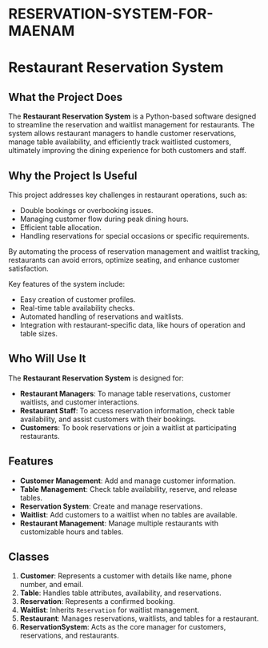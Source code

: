 # RESERVATION-SYSTEM-FOR-MAENAM
# Restaurant Reservation System

## What the Project Does

The **Restaurant Reservation System** is a Python-based software designed to streamline the reservation and waitlist management for restaurants. The system allows restaurant managers to handle customer reservations, manage table availability, and efficiently track waitlisted customers, ultimately improving the dining experience for both customers and staff.

## Why the Project Is Useful

This project addresses key challenges in restaurant operations, such as:
- Double bookings or overbooking issues.
- Managing customer flow during peak dining hours.
- Efficient table allocation.
- Handling reservations for special occasions or specific requirements.

By automating the process of reservation management and waitlist tracking, restaurants can avoid errors, optimize seating, and enhance customer satisfaction.

Key features of the system include:
- Easy creation of customer profiles.
- Real-time table availability checks.
- Automated handling of reservations and waitlists.
- Integration with restaurant-specific data, like hours of operation and table sizes.

## Who Will Use It

The **Restaurant Reservation System** is designed for:
- **Restaurant Managers**: To manage table reservations, customer waitlists, and customer interactions.
- **Restaurant Staff**: To access reservation information, check table availability, and assist customers with their bookings.
- **Customers**: To book reservations or join a waitlist at participating restaurants.


## Features

- **Customer Management**: Add and manage customer information.
- **Table Management**: Check table availability, reserve, and release tables.
- **Reservation System**: Create and manage reservations.
- **Waitlist**: Add customers to a waitlist when no tables are available.
- **Restaurant Management**: Manage multiple restaurants with customizable hours and tables.

## Classes

1. **Customer**: Represents a customer with details like name, phone number, and email.
2. **Table**: Handles table attributes, availability, and reservations.
3. **Reservation**: Represents a confirmed booking.
4. **Waitlist**: Inherits `Reservation` for waitlist management.
5. **Restaurant**: Manages reservations, waitlists, and tables for a restaurant.
6. **ReservationSystem**: Acts as the core manager for customers, reservations, and restaurants.
   

